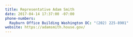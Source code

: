 ```yaml
---
title: Representative Adam Smith
date: 2017-04-14 17:37:00 -07:00
phone-numbers:
  Rayburn Office Building Washington DC: "(202) 225-8901"
website: https://adamsmith.house.gov/
---
```


